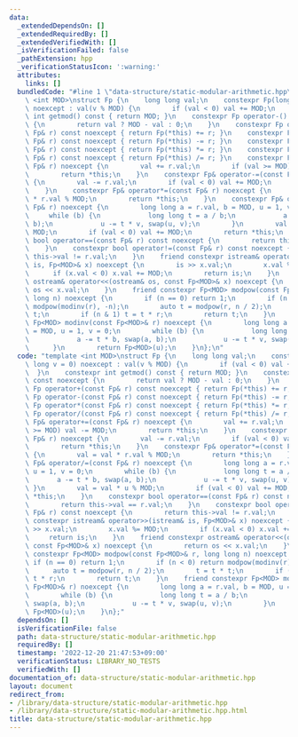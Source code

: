 ```yaml
---
data:
  _extendedDependsOn: []
  _extendedRequiredBy: []
  _extendedVerifiedWith: []
  _isVerificationFailed: false
  _pathExtension: hpp
  _verificationStatusIcon: ':warning:'
  attributes:
    links: []
  bundledCode: "#line 1 \"data-structure/static-modular-arithmetic.hpp\"\ntemplate\
    \ <int MOD>\nstruct Fp {\n    long long val;\n    constexpr Fp(long long v = 0)\
    \ noexcept : val(v % MOD) {\n        if (val < 0) val += MOD;\n    }\n    constexpr\
    \ int getmod() const { return MOD; }\n    constexpr Fp operator-() const noexcept\
    \ {\n        return val ? MOD - val : 0;\n    }\n    constexpr Fp operator+(const\
    \ Fp& r) const noexcept { return Fp(*this) += r; }\n    constexpr Fp operator-(const\
    \ Fp& r) const noexcept { return Fp(*this) -= r; }\n    constexpr Fp operator*(const\
    \ Fp& r) const noexcept { return Fp(*this) *= r; }\n    constexpr Fp operator/(const\
    \ Fp& r) const noexcept { return Fp(*this) /= r; }\n    constexpr Fp& operator+=(const\
    \ Fp& r) noexcept {\n        val += r.val;\n        if (val >= MOD) val -= MOD;\n\
    \        return *this;\n    }\n    constexpr Fp& operator-=(const Fp& r) noexcept\
    \ {\n        val -= r.val;\n        if (val < 0) val += MOD;\n        return *this;\n\
    \    }\n    constexpr Fp& operator*=(const Fp& r) noexcept {\n        val = val\
    \ * r.val % MOD;\n        return *this;\n    }\n    constexpr Fp& operator/=(const\
    \ Fp& r) noexcept {\n        long long a = r.val, b = MOD, u = 1, v = 0;\n   \
    \     while (b) {\n            long long t = a / b;\n            a -= t * b, swap(a,\
    \ b);\n            u -= t * v, swap(u, v);\n        }\n        val = val * u %\
    \ MOD;\n        if (val < 0) val += MOD;\n        return *this;\n    }\n    constexpr\
    \ bool operator==(const Fp& r) const noexcept {\n        return this->val == r.val;\n\
    \    }\n    constexpr bool operator!=(const Fp& r) const noexcept {\n        return\
    \ this->val != r.val;\n    }\n    friend constexpr istream& operator>>(istream&\
    \ is, Fp<MOD>& x) noexcept {\n        is >> x.val;\n        x.val %= MOD;\n  \
    \      if (x.val < 0) x.val += MOD;\n        return is;\n    }\n    friend constexpr\
    \ ostream& operator<<(ostream& os, const Fp<MOD>& x) noexcept {\n        return\
    \ os << x.val;\n    }\n    friend constexpr Fp<MOD> modpow(const Fp<MOD>& r, long\
    \ long n) noexcept {\n        if (n == 0) return 1;\n        if (n < 0) return\
    \ modpow(modinv(r), -n);\n        auto t = modpow(r, n / 2);\n        t = t *\
    \ t;\n        if (n & 1) t = t * r;\n        return t;\n    }\n    friend constexpr\
    \ Fp<MOD> modinv(const Fp<MOD>& r) noexcept {\n        long long a = r.val, b\
    \ = MOD, u = 1, v = 0;\n        while (b) {\n            long long t = a / b;\n\
    \            a -= t * b, swap(a, b);\n            u -= t * v, swap(u, v);\n  \
    \      }\n        return Fp<MOD>(u);\n    }\n};\n"
  code: "template <int MOD>\nstruct Fp {\n    long long val;\n    constexpr Fp(long\
    \ long v = 0) noexcept : val(v % MOD) {\n        if (val < 0) val += MOD;\n  \
    \  }\n    constexpr int getmod() const { return MOD; }\n    constexpr Fp operator-()\
    \ const noexcept {\n        return val ? MOD - val : 0;\n    }\n    constexpr\
    \ Fp operator+(const Fp& r) const noexcept { return Fp(*this) += r; }\n    constexpr\
    \ Fp operator-(const Fp& r) const noexcept { return Fp(*this) -= r; }\n    constexpr\
    \ Fp operator*(const Fp& r) const noexcept { return Fp(*this) *= r; }\n    constexpr\
    \ Fp operator/(const Fp& r) const noexcept { return Fp(*this) /= r; }\n    constexpr\
    \ Fp& operator+=(const Fp& r) noexcept {\n        val += r.val;\n        if (val\
    \ >= MOD) val -= MOD;\n        return *this;\n    }\n    constexpr Fp& operator-=(const\
    \ Fp& r) noexcept {\n        val -= r.val;\n        if (val < 0) val += MOD;\n\
    \        return *this;\n    }\n    constexpr Fp& operator*=(const Fp& r) noexcept\
    \ {\n        val = val * r.val % MOD;\n        return *this;\n    }\n    constexpr\
    \ Fp& operator/=(const Fp& r) noexcept {\n        long long a = r.val, b = MOD,\
    \ u = 1, v = 0;\n        while (b) {\n            long long t = a / b;\n     \
    \       a -= t * b, swap(a, b);\n            u -= t * v, swap(u, v);\n       \
    \ }\n        val = val * u % MOD;\n        if (val < 0) val += MOD;\n        return\
    \ *this;\n    }\n    constexpr bool operator==(const Fp& r) const noexcept {\n\
    \        return this->val == r.val;\n    }\n    constexpr bool operator!=(const\
    \ Fp& r) const noexcept {\n        return this->val != r.val;\n    }\n    friend\
    \ constexpr istream& operator>>(istream& is, Fp<MOD>& x) noexcept {\n        is\
    \ >> x.val;\n        x.val %= MOD;\n        if (x.val < 0) x.val += MOD;\n   \
    \     return is;\n    }\n    friend constexpr ostream& operator<<(ostream& os,\
    \ const Fp<MOD>& x) noexcept {\n        return os << x.val;\n    }\n    friend\
    \ constexpr Fp<MOD> modpow(const Fp<MOD>& r, long long n) noexcept {\n       \
    \ if (n == 0) return 1;\n        if (n < 0) return modpow(modinv(r), -n);\n  \
    \      auto t = modpow(r, n / 2);\n        t = t * t;\n        if (n & 1) t =\
    \ t * r;\n        return t;\n    }\n    friend constexpr Fp<MOD> modinv(const\
    \ Fp<MOD>& r) noexcept {\n        long long a = r.val, b = MOD, u = 1, v = 0;\n\
    \        while (b) {\n            long long t = a / b;\n            a -= t * b,\
    \ swap(a, b);\n            u -= t * v, swap(u, v);\n        }\n        return\
    \ Fp<MOD>(u);\n    }\n};"
  dependsOn: []
  isVerificationFile: false
  path: data-structure/static-modular-arithmetic.hpp
  requiredBy: []
  timestamp: '2022-12-20 21:47:53+09:00'
  verificationStatus: LIBRARY_NO_TESTS
  verifiedWith: []
documentation_of: data-structure/static-modular-arithmetic.hpp
layout: document
redirect_from:
- /library/data-structure/static-modular-arithmetic.hpp
- /library/data-structure/static-modular-arithmetic.hpp.html
title: data-structure/static-modular-arithmetic.hpp
---
```

